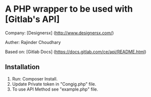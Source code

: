 A PHP wrapper to be used with [Gitlab's API]
==============
Company: [Designersx] (http://www.designersx.com/)

Auther: Rajinder Choudhary

Based on: [Gitlab Docs] (https://docs.gitlab.com/ce/api/README.html)

Installation
------------
1. Run: Composer Install.
2. Update Private token in "Congig.php" file.
3. To use API Method see "example.php" file.

